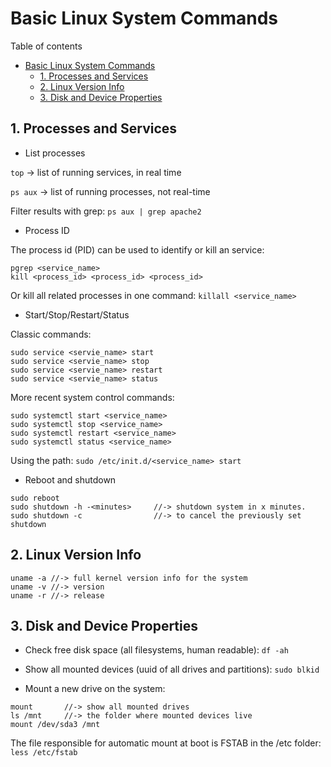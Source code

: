 # Basic Linux System Commands
Table of contents
- [Basic Linux System Commands](#basic-linux-system-commands)
  - [1. Processes and Services](#1-processes-and-services)
  - [2. Linux Version Info](#2-linux-version-info)
  - [3. Disk and Device Properties](#3-disk-and-device-properties)

## 1. Processes and Services
* List processes

`top`	 -> list of running services, in real time

`ps aux` -> list of running processes, not real-time

Filter results with grep:
`ps aux | grep apache2`

* Process ID

The process id (PID) can be used to identify or kill an service: 
```
pgrep <service_name> 		
kill <process_id> <process_id> <process_id>
``` 
Or kill all related processes in one command:
`killall <service_name>` 

* Start/Stop/Restart/Status

Classic commands:
```
sudo service <servie_name> start
sudo service <servie_name> stop
sudo service <servie_name> restart
sudo service <servie_name> status
```
More recent system control commands:
```
sudo systemctl start <service_name>
sudo systemctl stop <service_name>
sudo systemctl restart <service_name>
sudo systemctl status <service_name>
```
Using the path:
`sudo /etc/init.d/<service_name> start`
* Reboot and shutdown
```
sudo reboot
sudo shutdown -h -<minutes>		//-> shutdown system in x minutes.
sudo shutdown -c				//-> to cancel the previously set shutdown
```

## 2. Linux Version Info
```
uname -a //-> full kernel version info for the system
uname -v //-> version
uname -r //-> release
```

## 3. Disk and Device Properties
* Check free disk space (all filesystems, human readable):
`df -ah`

* Show all mounted devices (uuid of all drives and partitions): 
`sudo blkid` 

* Mount a new drive on the system:
```
mount		//-> show all mounted drives
ls /mnt		//-> the folder where mounted devices live 
mount /dev/sda3 /mnt
```
The file responsible for automatic mount at boot is FSTAB in the /etc folder:
`less /etc/fstab`